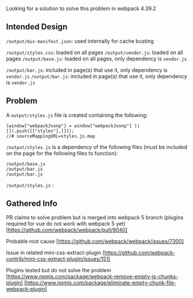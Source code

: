 
Looking for a solution to solve this problem in webpack 4.39.2

## Intended Design

`/output/mix-manifest.json`: used internally for cache busting

`/output/styles.css`: loaded on all pages
`/output/vendor.js`: loaded on all pages
`/output/base.js`: loaded on all pages, only dependency is `vendor.js`

`/output/bar.js`: included in page(s) that use it, only dependency is `vendor.js`
`/output/bar.js`: included in page(s) that use it, only dependency is `vendor.js`


## Problem

A `output/styles.js` file is created containing the following:
```
(window["webpackJsonp"] = window["webpackJsonp"] || []).push([["styles"],[]]);
//# sourceMappingURL=styles.js.map
```

`/output/styles.js` is a dependency of the following files (must be included on the page for the following files to function):

```
/output/base.js
/output/bar.js
/output/bar.js
```

`/output/styles.js` :

## Gathered Info


PR claims to solve problem but is merged into webpack 5 branch (plugins required for vue do not work with webpack 5 yet)
[https://github.com/webpack/webpack/pull/9040]

Probable root cause
[https://github.com/webpack/webpack/issues/7300]

Issue in related mini-css-extract-plugin
[https://github.com/webpack-contrib/mini-css-extract-plugin/issues/151]

Plugins tested but do not solve the problem
[https://www.npmjs.com/package/webpack-remove-empty-js-chunks-plugin]
[https://www.npmjs.com/package/eliminate-empty-chunk-file-webpack-plugin]
